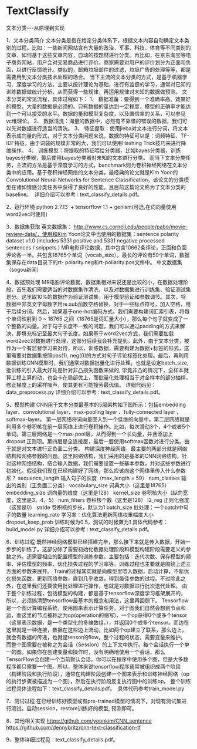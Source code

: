 # TextClassify
文本分类---从原理到实现

1、文本分类简介
  文本分类是指在给定分类体系下，根据文本内容自动确定文本类别的过程。比如：一些新闻网站含有大量的政治、军事、科技、体育等不同类别的文章，如何基于这些文章内容，自动的按题材进行分类。再比如，在京东淘宝等电子商务网站，用户会对交易商品进行评价。商家需要对用户的评价划分为正面和负面，以进行反馈统计。类似的，邮箱垃圾邮件的过滤，垃圾广告的处理等等，都是需要用到文本分类技术处理的场合。
  当下主流的文本分类的方式，是基于机器学习、深度学习的方法。主要以统计理论为基础，进行有监督的学习，通常对已知的训练数据做统计分析，从而获得一些规律，再运用规律对未知的数据做预测。
  文本分类的常见流程，具体过程如下：
  1、	数据准备：要得到一个准确率高、效果好的模型，大量的数据是必须的。只有数据的量达到一定程度，模型的正确率才能达到一个可以接受的水平。数据的量和模型复杂度，以及置信率的关系，可以参见vc维理论。
  2、	数据清洗：海量的数据中，必然有不靠谱的错误的数据，我们可以先对数据进行适当的清洗。
  3、	特征提取：使用jieba对文本进行分词，将文本表示成向量的形式，对于文本分类问题来说，数据的特征可以是：词频特征、TF-IDF特征，由于词袋的规模非常的大，我们可以使用Hashing Trick技巧来进行降维操作。
  4、	训练模型：将提取的特征喂给分类器，比如bayes分类器，训练bayes分类器，最后使用bayes分类器对未知的文本进行分类。
  而当下文本分类任务，主流的方法是基于深度学习的方式，benchmark则为卷积神经网络在文本分类中的应用。基于卷积神经网络的文本分类，最经典的论文就是Kim Yoon的Convolutional Neural Networks for Sentence Classification，该论文的分类模型在诸如情感分类任务中获得了良好的性能，且目前这篇论文称为了文本分类的baseline。
  详细介绍可以参考 :  text_classify_details.pdf。

2、运行环境
  python 2.7.13  + tensorflow 1.1 + genism(可选,在词向量使用word2vec时使用)

3、数据集获取
  英文数据集：
  http://www.cs.cornell.edu/people/pabo/movie-review-data/，使用和Kim Yoon论文中也使用的数据集：sentence polarity dataset    v1.0 (includes 5331 positive and 5331 negative processed sentences / snippets.) 
  MR电影评论数据，其中包含10662条评论，正面和负面评论各一半。共包含18765个单词（vocab_size），最长的评论有59个单词，数据集保存在data目录下的rt-  polarity.neg和rt-poliarity.pos文件中。
  中文数据集（sogou新闻）

4、数据预处理
  MR电影评论数据，数据集相对来说还是比较的小，在数据处理阶段，首先我们需要适当的对数据集作清洗，以及对数据集进行训练集、验证测试集划分。这里取10%的数据作为验证测试集，用于模型验证和参数调节。其次，将数据中非英文字母数字用re.sub函数空格替换，对于一些标点符号，加入空格，用于后续分词。然后，如果基于one-hot编码方式，我们需要构建词汇索引表，将每个单词映射到 0 ~ 18765 之间（18765是词汇量大小），那么每个句子就变成了一个整数的向量。对于句子长度不一致的问题，我们可以通过padding的方式来解决，即填充标记至最大句子长度。如果基于word2vec方式，我们需要加载word2vec对数据进行处理，这部分后续我会补充提到。此外，由于文本分类，被作为一个有监督学习来对待，所以，训练数据，需要构建为数据+标签的形式，这里需要对数据集按照pos(1), neg(0)的方式对句子评论标签化处理。最后，再利用数据训练CNN模型时，我们通常对数据批量化进行处理，也就是设定batch_size, 批训练的引入最大好处是针对非凸损失函数来做的, 毕竟非凸的情况下，全样本就算工程上算的动，也会卡在局部优上，而批量化处理相当于对全样本的部分抽样，修正梯度上的采样噪声，使其更有可能搜索最优值。
  详细代码见：data_preprocess.py
  详细介绍可以参考 :  text_classify_details.pdf。
  
5、模型构建
  CNN用于文本分类最基本的5层架构如下图所示：包括embedding layer、convolutional layer、max-pooling layer 、fully-connected layer 、softmax-layer。
  第一层网络将词向量嵌入到一个低维的向量中。第二层网络就是利用多个卷积核在前一层网络上进行卷积操作。比如，每次滑动3个，4个或者5个单词。第三层网络是一个max-pool层，从而得到一个长向量，并且添加上 dropout 正则项。第四层是全连接层，最后一层使用softmax函数对进行分类。由于就是对文本进行正负面二分类。
构建深度神经网络，最主要的两部分就是网络结构和网络参数的问题。这里网络结构，我们采用的是基本的CNN网络结构，针对这种网络结构，结合输入数据，我们需要设置一些基本参数，并对这些参数进行初始化。假设我们现在已经构建好了网络，那么应该向这个网络里传入什么参数尼？
sequence_length
输入句子的长度（max_length = 59）
num_classes
输出的类别（正负面二分类）
vocabulary_size
词典大小（这里是18765）
embedding_size
词向量的维度（这里是128）
kernel_size
卷积核大小（纵向宽度，这里是3，4，5）
num_filters
卷积核个数（这里是128）
l2_reg
正则化强度（这里是0）
stride
卷积核的步长，默认为1
batch_size
批处理：一个batch中句子的数量
learning_rate
学习率：优化算法更新网络权重幅度大小
dropout_keep_prob
训练时候为0.5，测试的时候置为1
  具体代码参考：build_model.py
  详细介绍可以参考 :  text_classify_details.pdf。

6、训练过程
   既然神经网络模型已经搭建完毕，那么接下来就是传入数据，开始一步步的训练了。这部分除了需要初始化数据处理阶段和模型构建阶段需要定义的参数之外，还需要相应的配置模型的训练参数，主要包括：迭代次数、保存模型的频率、评估模型的频率、优化损失过程的学习率等。训练过程也主要就是围绕上述三方面的参数来展开。
  Train的过程其实就是向模型里喂入数据，启动计算，不断优化损失函数，更新网络参数，直到几乎收敛，得到最佳参数的过程。不过除此之外，在这里我们还要使用批处理进行操作，也就是对数据进行批次迭代处理。
  由于整个训练过程，包括模型的构建，都是基于tensorflow深度学习框架展开的，所以，必须搞清楚tensorflow最基本的概念和用法，这里再回顾下。        Tensorflow是一个图计算编程系统，使用图来表示计算任务。对于图我们自然会想到节点和边，而这里的节点被称之为op(operation的缩写)，一个op获得0个或多个tensor（这里表示数据，是一个类型化的多维数组，），并返回0个或多个tensor。而边在这里就是一种连接，数据在这些边上流动，比如两个op建立了联系，那么边上，就会有数据的传递，也就是tensor的flow。整个过程的状态，需要变量来维护。而整个图需要在被称之为会话（Session）的上下文中执行。每个会话执行一个单一的图。如果你在创建变量和操作时，没有明确地使用一个会话，那么TensorFlow会创建一个当前默认会话。你可以在程序中使用多个图，但是大多数程序都只需要一个图。所以，整体来说tensorflow程序通常被组织成两个阶段（构建阶段和执行阶段），通常在构建阶段创建一个图来表示和训练神经网络（op的执行步骤被描述为一个图），然后在执行阶段反复执行图中的训练op。
  整个训练过程具体流程如下：text_classify_details.pdf。
  具体代码参考train_model.py
 
 7、测试过程
   在已经训练好模型或有pre-trained模型的情况下，对现有测试集进行测试。启动session，restore训练好的模型, 预测即可。
 
 8、其他相关实现
  https://github.com/yoonkim/CNN_sentence
  https://github.com/dennybritz/cnn-text-classification-tf
  
 9、整体详细过程见：text_classify_details.pdf。



